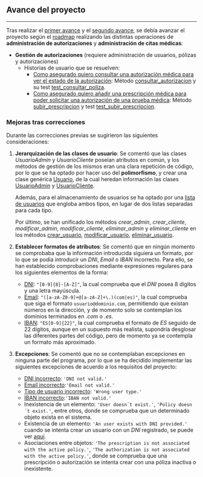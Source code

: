 ## Avance del proyecto

---

Tras realizar el [primer avance](https://carlosma7.github.io/MedAuth/doc/avance_codigo) y el [segundo avance](https://carlosma7.github.io/MedAuth/doc/avance_codigo_2), se debía avanzar el proyecto según el [roadmap](https://carlosma7.github.io/MedAuth/doc/roadmap) realizando las distintas operaciones de **administración de autorizaciones** y **administración de citas médicas**:

* **Gestión de autorizaciones** (requiere administración de usuarios, pólizas y autorizaciones)
	* Historias de usuario que se resuelven:
		* [Como asegurado quiero consultar una autorización médica para ver el estado de la autorización](https://github.com/Carlosma7/MedAuth/issues/38): Método [consultar_autorizacion](https://github.com/Carlosma7/MedAuth/blob/main/src/core/controlador.py#L244)  y su test [test_consultar_poliza](https://github.com/Carlosma7/MedAuth/blob/main/src/test/testControlador.py#L243).
		* [Como asegurado quiero añadir una prescripción médica para poder solicitar una autorización de una prueba médica](https://github.com/Carlosma7/MedAuth/issues/36): Método [subir_prescripcion](https://github.com/Carlosma7/MedAuth/blob/main/src/core/controlador.py#L167) y test [test_subir_prescripcion](https://github.com/Carlosma7/MedAuth/blob/main/src/test/testControlador.py#L167).

### Mejoras tras correcciones

Durante las correcciones previas se sugirieron las siguientes consideraciones:

1. **Jerarquización de las clases de usuario**: Se comentó que las clases *UsuarioAdmin* y *UsuarioCliente* poseían atributos en común, y los métodos de gestión de los mismos eran una clara repetición de código, por lo que se ha optado por hacer uso del **polimorfismo**, y crear una clase genérica [Usuario](https://github.com/Carlosma7/MedAuth/blob/main/src/core/usuario.py), de la cual heredan información las clases [UsuarioAdmin](https://github.com/Carlosma7/MedAuth/blob/main/src/core/usuarioAdmin.py) y [UsuarioCliente](https://github.com/Carlosma7/MedAuth/blob/main/src/core/usuarioCliente.py). 

	Además, para el almacenamiento de usuarios se ha optado por una [lista de usuarios](https://github.com/Carlosma7/MedAuth/blob/main/src/core/controlador.py#L20) que engloba ambos tipos, en lugar de dos listas separadas para cada tipo.

	Por último, se han unificado los métodos *crear_admin*, *crear_cliente*, *modificar_admin*, *modificar_cliente*, *eliminar_admin* y *eliminar_cliente* en los métodos [crear_usuario](https://github.com/Carlosma7/MedAuth/blob/main/src/core/controlador.py#L26), [modificar_usuario](https://github.com/Carlosma7/MedAuth/blob/main/src/core/controlador.py#L67), [eliminar_usuario](https://github.com/Carlosma7/MedAuth/blob/main/src/core/controlador.py#L91).
	
2. **Establecer formatos de atributos**: Se comentó que en ningún momento se comprobaba que la información introducida siguiera un formato, por lo que se podía introducir un *DNI*, *Email* o *IBAN* incorrecto. Para ello, se han establecido comprobaciones mediante expresiones regulares para los siguientes elementos de la forma:

    * [DNI](https://github.com/Carlosma7/MedAuth/blob/main/src/core/controlador.py#L34): ```"[0-9]{8}-[A-Z]"```, la cual comprueba que el *DNI* posea 8 dígitos y una letra mayúscula.
    * [Email](https://github.com/Carlosma7/MedAuth/blob/main/src/core/controlador.py#L36): ```"([a-zA-Z0-9]+@[a-zA-Z]+\.)(com|es)"```, la cual comprueba que siga el formato ```usuario@dominio.com```, permitiendo que existan números en la dirección, y de momento solo se contemplan los dominios terminados en *.com* o *.es*.
    * [IBAN](https://github.com/Carlosma7/MedAuth/blob/main/src/core/controlador.py#L47): ```"ES[0-9]{22}"```, la cual comprueba el formato de *ES* seguido de 22 dígitos, aunque en un supuesto más realista, supondría desglosar las diferentes partes del código, pero de momento ya se contempla un formato más aproximado.

3. **Excepciones**: Se comentó que no se contemplaban excepciones en ninguna parte del programa, por lo que se ha decidido implementar las siguientes excepciones de acuerdo a los requisitos del proyecto:

    * [DNI incorrecto](https://github.com/Carlosma7/MedAuth/blob/main/src/core/controlador.py#L61): ```'DNI not valid.'```
    * [Email incorrecto](https://github.com/Carlosma7/MedAuth/blob/main/src/core/controlador.py#L59):```'Email not valid.'``` 
    * [Tipo de usuario incorrecto](https://github.com/Carlosma7/MedAuth/blob/main/src/core/controlador.py#L53): ```'Wrong user type.'```
    * [IBAN incorrecto](https://github.com/Carlosma7/MedAuth/blob/main/src/core/controlador.py#L51):```'IBAN not valid.'```
    * Inexistencia de un elemento: ```'User doesn´t exist.'```, ```'Policy doesn´t exist.'```, entre otros, donde se comprueba que un determinado objeto exista en el sistema.
    * Existencia de un elemento: ```'An user exists with DNI provided.'``` cuando se intenta crear un usuario con un *DNI* registrado, se puede ver [aquí](https://github.com/Carlosma7/MedAuth/blob/main/src/core/controlador.py#L64).
    * Asociaciones entre objetos: ```'The prescription is not associated with the active policy.'```, ```'The authorization is not associated with the active policy.'```, donde se comprueba que una prescripción o autorización se intenta crear con una póliza inactiva o inexistente.

